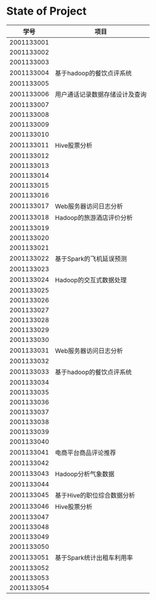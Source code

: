 # State of Project



| 学号       | 项目                           |
| ---------- | ------------------------------ |
| 2001133001 |                                |
| 2001133002 |                                |
| 2001133003 |                                |
| 2001133004 | 基于hadoop的餐饮点评系统       |
| 2001133005 |                                |
| 2001133006 | 用户通话记录数据存储设计及查询 |
| 2001133007 |                                |
| 2001133008 |                                |
| 2001133009 |                                |
| 2001133010 |                                |
| 2001133011 | Hive股票分析                   |
| 2001133012 |                                |
| 2001133013 |                                |
| 2001133014 |                                |
| 2001133015 |                                |
| 2001133016 |                                |
| 2001133017 | Web服务器访问日志分析          |
| 2001133018 | Hadoop的旅游酒店评价分析       |
| 2001133019 |                                |
| 2001133020 |                                |
| 2001133021 |                                |
| 2001133022 | 基于Spark的飞机延误预测        |
| 2001133023 |                                |
| 2001133024 | Hadoop的交互式数据处理         |
| 2001133025 |                                |
| 2001133026 |                                |
| 2001133027 |                                |
| 2001133028 |                                |
| 2001133029 |                                |
| 2001133030 |                                |
| 2001133031 | Web服务器访问日志分析          |
| 2001133032 |                                |
| 2001133033 | 基于hadoop的餐饮点评系统       |
| 2001133034 |                                |
| 2001133035 |                                |
| 2001133036 |                                |
| 2001133037 |                                |
| 2001133038 |                                |
| 2001133039 |                                |
| 2001133040 |                                |
| 2001133041 | 电商平台商品评论推荐           |
| 2001133042 |                                |
| 2001133043 | Hadoop分析气象数据             |
| 2001133044 |                                |
| 2001133045 | 基于Hive的职位综合数据分析     |
| 2001133046 | Hive股票分析                   |
| 2001133047 |                                |
| 2001133048 |                                |
| 2001133049 |                                |
| 2001133050 |                                |
| 2001133051 | 基于Spark统计出租车利用率      |
| 2001133052 |                                |
| 2001133053 |                                |
| 2001133054 |                                |